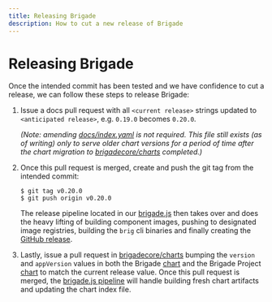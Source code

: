 ```yaml
---
title: Releasing Brigade
description: How to cut a new release of Brigade
---
```


# Releasing Brigade

Once the intended commit has been tested and we have confidence to cut a release,
we can follow these steps to release Brigade:

1. Issue a docs pull request with all `<current release>` strings updated to 
`<anticipated release>`, e.g. `0.19.0` becomes `0.20.0`.

    _(Note: amending [docs/index.yaml](../index.yaml) is not required.  This file still exists (as of writing)
    only to serve older chart versions for a period of time after the chart migration to
    [brigadecore/charts][charts] completed.)_

1. Once this pull request is merged, create and push the git tag from the intended commit:

    ```console
    $ git tag v0.20.0
    $ git push origin v0.20.0
    ```

    The release pipeline located in our [brigade.js](../../brigade.js) then takes over
    and does the heavy lifting of building component images, pushing to designated
    image registries, building the `brig` cli binaries and finally creating the
    [GitHub release](https://github.com/brigadecore/brigade/releases).

1. Lastly, issue a pull request in [brigadecore/charts][charts]
bumping the `version` and `appVersion` values in both the Brigade
[chart](https://github.com/brigadecore/charts/blob/master/charts/brigade/Chart.yaml) and
the Brigade Project [chart](https://github.com/brigadecore/charts/blob/master/charts/brigade-project/Chart.yaml)
to match the current release value.  Once this pull request is merged, the
[brigade.js pipeline](https://github.com/brigadecore/charts/blob/master/brigade.js) will handle building
fresh chart artifacts and updating the chart index file.

[charts]: https://github.com/brigadecore/charts
